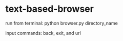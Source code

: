 # text-based-browser
run from terminal: python browser.py directory_name

input commands: back, exit, and url
